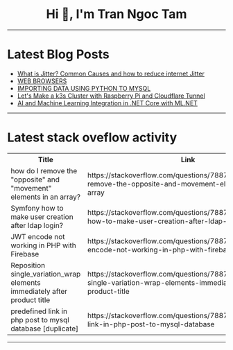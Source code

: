 <h1 align="center">Hi 👋, I'm Tran Ngoc Tam</h1>

---

# Latest Blog Posts 
<!-- BLOG-POST-LIST:START -->
- [What is Jitter? Common Causes and how to reduce internet Jitter](https://dev.to/alakkadshaw/what-is-jitter-common-causes-and-how-to-reduce-internet-jitter-12lk)
- [WEB BROWSERS](https://dev.to/pacmansnr_01/web-browsers-1c0f)
- [IMPORTING DATA USING PYTHON TO MYSQL](https://dev.to/allan-pg/importing-data-using-python-to-mysql-4953)
- [Let&#39;s Make a k3s Cluster with Raspberry Pi and Cloudflare Tunnel](https://dev.to/hiro_111/lets-make-a-k3s-cluster-with-raspberry-pi-and-cloudflare-tunnel-3l33)
- [AI and Machine Learning Integration in .NET Core with ML.NET](https://dev.to/paulotorrestech/ai-and-machine-learning-integration-in-net-core-with-mlnet-92i)
<!-- BLOG-POST-LIST:END -->

---

# Latest stack oveflow activity
<table>
  <tr><th>Title</th><th>Link</th></tr>
  <!-- STACKOVERFLOW:START --><tr><td>how do I remove the &quot;opposite&quot; and &quot;movement&quot; elements in an array?</td><td>https://stackoverflow.com/questions/78875173/how-do-i-remove-the-opposite-and-movement-elements-in-an-array</td></tr><tr><td>Symfony how to make user creation after ldap login?</td><td>https://stackoverflow.com/questions/78875009/symfony-how-to-make-user-creation-after-ldap-login</td></tr><tr><td>JWT encode not working in PHP with Firebase</td><td>https://stackoverflow.com/questions/78874928/jwt-encode-not-working-in-php-with-firebase</td></tr><tr><td>Reposition single_variation_wrap elements immediately after product title</td><td>https://stackoverflow.com/questions/78874821/reposition-single-variation-wrap-elements-immediately-after-product-title</td></tr><tr><td>predefined link in php post to mysql database [duplicate]</td><td>https://stackoverflow.com/questions/78874669/predefined-link-in-php-post-to-mysql-database</td></tr><!-- STACKOVERFLOW:END -->
</table>

---


